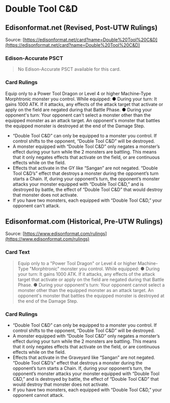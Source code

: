 # Double Tool C&D

## Edisonformat.net (Revised, Post-UTW Rulings)

Source: [https://edisonformat.net/card?name=Double%20Tool%20C&D](https://edisonformat.net/card?name=Double%20Tool%20C&D)

### Edison-Accurate PSCT

> No Edison-Accurate PSCT available for this card.

### Card Rulings

Equip only to a Power Tool Dragon or Level 4 or higher Machine-Type Morphtronic monster you control. While equipped: ● During your turn: It gains 1000 ATK. If it attacks, any effects of the attack target that activate or apply on the field are negated during that Battle Phase. ● During your opponent's turn: Your opponent can't select a monster other than the equipped monster as an attack target. An opponent's monster that battles the equipped monster is destroyed at the end of the Damage Step.
*   “Double Tool C&D” can only be equipped to a monster you control. If control shifts to the opponent, “Double Tool C&D” will be destroyed.
*   A monster equipped with “Double Tool C&D” only negates a monster’s effect during your turn while the 2 monsters are battling. This means that it only negates effects that activate on the field, or are continuous effects while on the field.
*   Effects that activate in the GY like “Sangan” are not negated. “Double Tool C&D’s” effect that destroys a monster during the opponent’s turn starts a Chain. If, during your opponent’s turn, the opponent’s monster attacks your monster equipped with “Double Tool C&D,” and is destroyed by battle, the effect of “Double Tool C&D” that would destroy that monster does not activate.
*   If you have two monsters, each equipped with “Double Tool C&D,” your opponent can't attack.


## Edisonformat.com (Historical, Pre-UTW Rulings)

Source: [https://www.edisonformat.com/rulings](https://www.edisonformat.com/rulings)

### Card Text

> Equip only to a "Power Tool Dragon" or Level 4 or higher Machine-Type "Morphtronic" monster you control. While equipped: ● During your turn: It gains 1000 ATK. If it attacks, any effects of the attack target that activate or apply on the field are negated during that Battle Phase. ● During your opponent's turn: Your opponent cannot select a monster other than the equipped monster as an attack target. An opponent's monster that battles the equipped monster is destroyed at the end of the Damage Step.

### Card Rulings

*   “Double Tool C&D” can only be equipped to a monster you control. If control shifts to the opponent, “Double Tool C&D” will be destroyed.
*   A monster equipped with “Double Tool C&D” only negates a monster’s effect during your turn while the 2 monsters are battling. This means that it only negates effects that activate on the field, or are continuous effects while on the field.
*   Effects that activate in the Graveyard like “Sangan” are not negated. “Double Tool C&D’s” effect that destroys a monster during the opponent’s turn starts a Chain. If, during your opponent’s turn, the opponent’s monster attacks your monster equipped with “Double Tool C&D,” and is destroyed by battle, the effect of “Double Tool C&D” that would destroy that monster does not activate.
*   If you have two monsters, each equipped with “Double Tool C&D,” your opponent cannot attack.


